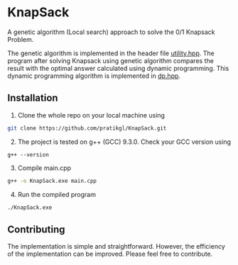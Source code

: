 # KnapSack

A genetic algorithm (Local search) approach to solve the 0/1 Knapsack Problem.

The genetic algorithm is implemented in the header file [utility.hpp](https://github.com/pratikgl/KnapSack/blob/master/utility.hpp). The program after solving Knapsack using genetic algorithm compares the result with the optimal answer calculated using dynamic programming. This dynamic programming algorithm is implemented in [dp.hpp](https://github.com/pratikgl/KnapSack/blob/master/dp.hpp).

## Installation

1. Clone the whole repo on your local machine using
```bash
git clone https://github.com/pratikgl/KnapSack.git
```

2. The project is tested on g++ (GCC) 9.3.0. Check your GCC version using
```shell
g++ --version
```

3. Compile main.cpp
```bash
g++ -o KnapSack.exe main.cpp
```

4. Run the compiled program
```bash
./KnapSack.exe
```

## Contributing
The implementation is simple and straightforward. However, the efficiency of the implementation can be improved. Please feel free to contribute.
